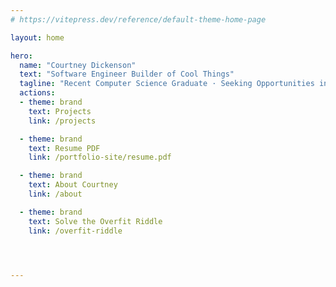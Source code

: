 ```yaml
---
# https://vitepress.dev/reference/default-theme-home-page

layout: home

hero:
  name: "Courtney Dickenson"
  text: "Software Engineer Builder of Cool Things"
  tagline: "Recent Computer Science Graduate · Seeking Opportunities in Software Development · Passionate about AI and Innovative Software Solutions"
  actions:
  - theme: brand
    text: Projects
    link: /projects

  - theme: brand
    text: Resume PDF
    link: /portfolio-site/resume.pdf

  - theme: brand
    text: About Courtney
    link: /about

  - theme: brand
    text: Solve the Overfit Riddle
    link: /overfit-riddle




---
```




